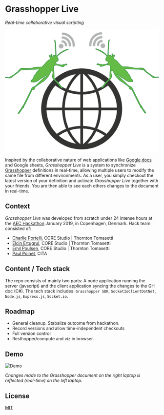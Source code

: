 # Grasshopper Live
_Real-time collaborative visual scripting_

![Grasshopper](/Videos/GrasshopperLiveAnimationLogo.gif)

Inspired by the collaborative nature of web applications like [Google docs](https://www.edu.uwo.ca/ISC2/technology/img/google.gif) and Google sheets, _Grasshopper Live_ is a system to synchronize [Grasshopper](https://www.grasshopper3d.com/) definitions in real-time, allowing multiple users to modify the same file from different environments. As a user, you simply checkout the latest version of your definition and activate _Grasshopper Live_ together with your friends. You are then able to see each others changes to the document in real-time.

## Context
_Grasshopper Live_ was developed from scratch under 24 intense hours at the [AEC Hackathon](http://aechackathon.com) January 2019, in Copenhagen, Denmark. Hack team consisted of:

- [Charlie Portelli](https://github.com/Crashnorun), CORE Studio | Thornton Tomasetti
- [Elcin Ertugrul](https://github.com/eertugrul), CORE Studio | Thornton Tomasetti
- [Emil Poulsen](https://github.com/EmilPoulsen), CORE Studio | Thornton Tomasetti
- [Paul Poinet](https://github.com/PaulPoinet), CITA

## Content / Tech stack
The repo consists of mainly two parts: A node application running the server (javscript) and the client application syncing the changes to the GH doc (C#). The tech stack includes: `Grasshopper SDK`, `SocketIoClientDotNet`, `Node.js`, `Express.js`, `Socket.io`.

## Roadmap
- General cleanup. Stabalize outcome from hackathon.
- Record versions and allow time-independent checkouts
- Full version control
- Resthopper/compute and viz in browser.

## Demo
![Demo](/Videos/hack_demo.gif)

_Changes made to the Grasshopper document on the right laptop is reflected (real-time) on the left laptop._

## License
[MIT](/LICENSE)
